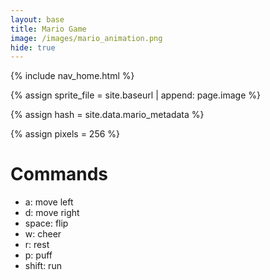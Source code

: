 ```yaml
---
layout: base
title: Mario Game
image: /images/mario_animation.png
hide: true
---
```

<!-- Liquid:  statements -->

<!-- Include submenu from _includes to top of pages -->
{% include nav_home.html %}
<!--- Concatenation of site URL to frontmatter image  --->
{% assign sprite_file = site.baseurl | append: page.image %}
<!--- Has is a list variable containing mario metadata for sprite --->
{% assign hash = site.data.mario_metadata %}  
<!--- Size width/height of Sprit images --->
{% assign pixels = 256 %} 

<!--- HTML for page contains <p> tag named "Mario" and class properties for a "sprite"  -->

<p id="mario" class="sprite"></p>
  
<!--- Embedded Cascading Style Sheet (CSS) rules, 
        define how HTML elements look 
--->
<style>

  /*CSS style rules for the id and class of the sprite...
  */
  .sprite {
    height: {{pixels}}px;
    width: {{pixels}}px;
    background-image: url('{{sprite_file}}');
    background-repeat: no-repeat;
  }

  /*background position of sprite element
  */
  #mario {
    background-position: calc({{animations[0].col}} * {{pixels}} * -1px) calc({{animations[0].row}} * {{pixels}}* -1px);
  }
</style>

<!--- Embedded executable code--->
<script>
  ////////// convert YML hash to javascript key:value objects /////////

  var mario_metadata = {}; //key, value object
  {% for key in hash %}  
  
  var key = "{{key | first}}"  //key
  var values = {} //values object
  values["row"] = {{key.row}}
  values["col"] = {{key.col}}
  values["frames"] = {{key.frames}}
  mario_metadata[key] = values; //key with values added

  {% endfor %}

  ////////// game object for player /////////

  class Mario {
    constructor(meta_data) {
      this.tID = null;  //capture setInterval() task ID
      this.positionX = 0;  // current position of sprite in X direction
      this.currentSpeed = 0;
      this.marioElement = document.getElementById("mario"); //HTML element of sprite
      this.pixels = {{pixels}}; //pixel offset of images in the sprite, set by liquid constant
      this.interval = 100; //animation time interval
      this.obj = meta_data;
      this.marioElement.style.position = "absolute";
    }

    animate(obj, speed) {
      let frame = 0;
      const row = obj.row * this.pixels;
      this.currentSpeed = speed;

      this.tID = setInterval(() => {
        const col = (frame + obj.col) * this.pixels;
        this.marioElement.style.backgroundPosition = `-${col}px -${row}px`;
        this.marioElement.style.left = `${this.positionX}px`;

        this.positionX += speed;
        frame = (frame + 1) % obj.frames;

        const viewportWidth = window.innerWidth;
        if (this.positionX > viewportWidth - this.pixels) {
          document.documentElement.scrollLeft = this.positionX - viewportWidth + this.pixels;
        }
      }, this.interval);
    }

    startWalking() {
      this.stopAnimate();
      this.animate(this.obj["Walk"], 3);
    }

    startWalkingL() {
      this.stopAnimate();
      this.animate(this.obj["WalkL"], -3);
    }

    startRunning() {
      this.stopAnimate();
      this.animate(this.obj["Run1"], 6);
    }

    startRunningL(){
        this.stopAnimate();
        this.animate(this.obj["Run1L"], -6)
    }

    startPuffing() {
      this.stopAnimate();
      this.animate(this.obj["Puff"], 0);
    }

    startPuffingL() {
      this.stopAnimate();
      this.animate(this.obj["PuffL"], 0);
    }

    startCheering() {
      this.stopAnimate();
      this.animate(this.obj["Cheer"], 0);
    }

    startCheeringL() {
      this.stopAnimate();
      this.animate(this.obj["CheerL"], 0);
    }

    startFlipping() {
      this.stopAnimate();
      this.animate(this.obj["Flip"], 0);
    }
    startFlippingL() {
      this.stopAnimate();
      this.animate(this.obj["FlipL"], 0);
    }
    startResting() {
      this.stopAnimate();
      this.animate(this.obj["Rest"], 0);
    }

    startRestingL() {
      this.stopAnimate();
      this.animate(this.obj["RestL"], 0);
    }

    stopAnimate() {
      clearInterval(this.tID);
    }
  }

  const mario = new Mario(mario_metadata);
  
  let dKeyPressed = false;
  let aKeyPressed = false;
  let shiftKeyPressed = false;

  ////////// event control /////////

  window.addEventListener("keydown", (event) => {
    if (event.key === "d") {
      event.preventDefault();
        if (!dKeyPressed) {
        aKeyPressed = false;
          dKeyPressed = true;
          mario.startWalking();
        } 
    } else if (event.key === "a") {
      event.preventDefault();
      if (!aKeyPressed) {
        dKeyPressed = false;
        aKeyPressed = true;
        mario.startWalkingL();
    }
    } else if (event.key === "Shift" && dKeyPressed) {
      dKeyPressed = false;
      event.preventDefault();
      mario.startRunning();
    } else if (event.key === "Shift" && aKeyPressed) {
      aKeyPressed = false;
      event.preventDefault();
      mario.startRunningL(); 
    } else if (event.key === "w" && dKeyPressed) {
      dKeyPressed = false;
      event.preventDefault();
      mario.startCheering();
    } else if (event.key === "w" && aKeyPressed) {
      aKeyPressed = false;
      event.preventDefault();
      mario.startCheeringL();
    } else if (event.key === " " && dKeyPressed) {
      dKeyPressed = false;
      event.preventDefault();
      mario.startFlipping();
    } else if (event.key === " " && aKeyPressed) {
      aKeyPressed = false;
      event.preventDefault();
      mario.startFlippingL();
    } else if (event.key === "r" && dKeyPressed) {
      dKeyPressed = false;
      event.preventDefault();
      mario.startResting();
    } else if (event.key === "r" && aKeyPressed) {
      aKeyPressed = false;
      event.preventDefault();
      mario.startRestingL();
    } else if (event.key === "p" && dKeyPressed) {
      dKeyPressed = false;
      event.preventDefault();
      mario.startPuffing();
    } else if (event.key === "p" && aKeyPressed) {
      aKeyPressed = false; 
      event.preventDefault();
      mario.startPuffingL();
    }
});

    

  //touch events that enable animations
  window.addEventListener("touchstart", (event) => {
    event.preventDefault(); // prevent default browser action
    if (event.touches[0].clientX > window.innerWidth / 2) {
      // move right
      if (currentSpeed === 0) { // if at rest, go to walking
        mario.startWalking();
      } else if (currentSpeed === 3) { // if walking, go to running
        mario.startRunning();
      }
    } else {
      // move left
      mario.startPuffing();
    }
  });

  //stop animation on window blur
  window.addEventListener("blur", () => {
    mario.stopAnimate();
  });

  //start animation on window focus
  window.addEventListener("focus", () => {
     mario.startFlipping();
  });

  //start animation on page load or page refresh
  document.addEventListener("DOMContentLoaded", () => {
    // adjust sprite size for high pixel density devices
    const scale = window.devicePixelRatio;
    const sprite = document.querySelector(".sprite");
    sprite.style.transform = `scale(${0.2 * scale})`;
    mario.startResting();
  });

</script>

# Commands
- a: move left
- d: move right
- space: flip
- w: cheer
- r: rest
- p: puff
- shift: run